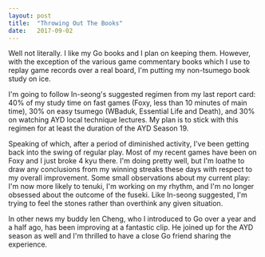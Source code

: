 ```yaml
---
layout: post
title:  "Throwing Out The Books"
date:   2017-09-02
---
```


Well not literally. I like my Go books and I plan on keeping
them. However, with the exception of the various game commentary books
which I use to replay game records over a real board, I'm putting my
non-tsumego book study on ice. 

I'm going to follow In-seong's suggested regimen from my last report
card: 40% of my study time on fast games (Foxy, less than 10 minutes of
main time), 30% on easy tsumego (WBaduk, Essential Life and Death),
and 30% on watching AYD local technique lectures. My plan is to stick
with this regimen for at least the duration of the AYD Season 19.

Speaking of which, after a period of diminished activity, I've been
getting back into the swing of regular play. Most of my recent games
have been on Foxy and I just broke 4 kyu there. I'm doing pretty well,
but I'm loathe to draw any conclusions from my winning streaks these
days with respect to my overall improvement. Some small observations
about my current play: I'm now more likely to tenuki, I'm working on
my rhythm, and I'm no longer obsessed about the outcome of the
fuseki. Like In-seong suggested, I'm trying to feel the stones rather
than overthink any given situation.

In other news my buddy Ien Cheng, who I introduced to Go over a year
and a half ago, has been improving at a fantastic clip. He
joined up for the AYD season as well and I'm thrilled to have a 
close Go friend sharing the experience.
